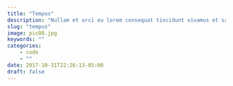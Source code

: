 ```yaml
---
title: "Tempus"
description: "Nullam et orci eu lorem consequat tincidunt vivamus et sagittis magna sed nunc rhoncus condimentum sem. In efficitur ligula tate urna. Maecenas massa sed magna lacinia magna pellentesque lorem ipsum dolor. Nullam et orci eu lorem consequat tincidunt. Vivamus et sagittis tempus."
slug: "tempus"
image: pic08.jpg
keywords: ""
categories: 
    - code
    - ""
date: 2017-10-31T22:26:13-05:00
draft: false
---
```

